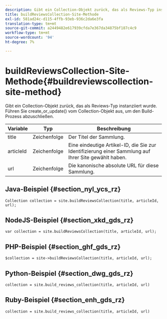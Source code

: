 ```yaml
---
description: Gibt ein Collection-Objekt zurück, das als Reviews-Typ instanziiert wurde. Führen Sie create_or_update() vom Collection-Objekt aus, um den Build-Prozess abzuschließen.
title: buildReviewsCollection-Site-Methode
exl-id: 581ad24c-d115-4ffb-93eb-936c2da6e3fa
translation-type: tm+mt
source-git-commit: a2449482e617939cfda7e367da34875bf187c4c9
workflow-type: tm+mt
source-wordcount: '94'
ht-degree: 7%

---
```


# buildReviewsCollection-Site-Methode{#buildreviewscollection-site-method}

Gibt ein Collection-Objekt zurück, das als Reviews-Typ instanziiert wurde. Führen Sie create_or_update() vom Collection-Objekt aus, um den Build-Prozess abzuschließen.

| Variable | Typ | Beschreibung |
|--- |--- |--- |
| title | Zeichenfolge | Der Titel der Sammlung. |
| articleId | Zeichenfolge | Eine eindeutige Artikel-ID, die Sie zur Identifizierung einer Sammlung auf Ihrer Site gewählt haben. |
| url | Zeichenfolge | Die kanonische absolute URL für diese Sammlung. |


## Java-Beispiel {#section_nyl_ycs_rz}

```
Collection collection = site.buildReviewsCollection(title, articleId, url); 
```

## NodeJS-Beispiel {#section_xkd_gds_rz}

```
var collection = site.buildReviewsCollection(title, articleId, url); 
```

## PHP-Beispiel {#section_ghf_gds_rz}

```
$collection = site->buildReviewsCollection(title, articleId, url); 
```

## Python-Beispiel {#section_dwg_gds_rz}

```
collection = site.build_reviews_collection(title, articleId, url) 
```

## Ruby-Beispiel {#section_enh_gds_rz}

```
collection = site.build_reviews_collection(title, articleId, url) 
```
